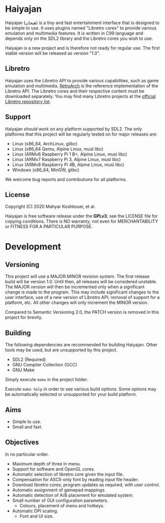 # Haiyajan
Haiyajan (هیجان) is a tiny and fast entertainment interface that is designed to
be simple to use. It uses plugins named "Libretro cores" to provide various
emulation and multimedia features. It is written in C99 language and depends
only on the SDL2 library and the Libretro cores you wish to use.

Haiyajan is a new project and is therefore not ready for regular use. The first
stable version will be released as version "1.0".

## Libretro
Haiyajan uses the Libretro API to provide various capabilities, such as game
emulation and multimedia. [RetroArch](https://github.com/libretro/RetroArch) is
the reference implementation of the Libretro API. The Libretro cores and their
respective content must be downloaded separately. You may find many Libretro
projects at the [official Libretro repository list](https://github.com/libretro/).

## Support
Haiyajan *should* work on any platform supported by SDL2. The only
platforms that this project will be regularly tested on for major releases are:

- Linux (x86_64, ArchLinux, glibc)
- Linux (x86_64 Qemu, Alpine Linux, musl libc)
- Linux (ARMv6 Raspberry Pi 1 B+, Alpine Linux, musl libc)
- Linux (ARMv7 Raspberry Pi 3, Alpine Linux, musl libc)
- Linux (ARMv8 Raspberry Pi 4B, Alpine Linux, musl libc)
- Windows (x86_64, MinGW, glibc)

We welcome bug reports and contributions for all platforms.

## License
Copyright (C) 2020 Mahyar Koshkouei, et al.

Haiyajan is free software release under the **GPLv3**; see the LICENSE file for
copying conditions. There is NO warranty; not even for MERCHANTABILITY or
FITNESS FOR A PARTICULAR PURPOSE.

# Development

## Versioning
This project will use a MAJOR.MINOR revision system. The first release build
will be version 1.0. Until then, all releases will be considered unstable.
The MAJOR version will then be incremented only when a significant change is
made to the program. This may include significant changes to the user interface,
use of a new version of Libretro API, removal of support for a platform, etc.
All other changes will only increment the MINOR version.

Compared to Semantic Versioning 2.0, the PATCH version is removed in this
project for brevity.

## Building
The following dependencies are recommended for building Haiyajan. Other tools
may be used, but are unsupported by this project.
- SDL2 (Required)
- GNU Compiler Collection (GCC)
- GNU Make

Simply execute `make` in the project folder.

Execute `make help` in order to see various build options. Some options may be
automatically selected or unsupported for your build platform.

## Aims
- Simple to use.
- Small and fast.

## Objectives
In no particular order.

- Maximum depth of three in menu.
- Support for software and OpenGL cores.
- Automatic selection of libretro core given the input file.
- Compensation for ASCII-only font by reading input file header.
- Download libretro cores, program updates as required, with user control.
- Automatic assignment of gamepad mappings.
- Automatic detection of A/B placement for emulated system.
- Small number of GUI configuration parameters.
  - Colours, placement of menu and hotkeys.
- Automatic DPI scaling.
  - Font and UI size.
